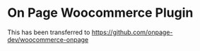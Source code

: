 # On Page Woocommerce Plugin

This has been transferred to https://github.com/onpage-dev/woocommerce-onpage
